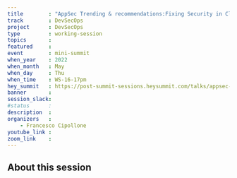 ```yaml
---
title        : "AppSec Trending & recommendations:Fixing Security in Cloud & Appsec"
track        : DevSecOps
project      : DevSecOps
type         : working-session
topics       :
featured     :
event        : mini-summit
when_year    : 2022
when_month   : May
when_day     : Thu
when_time    : WS-16-17pm
hey_summit   : https://post-summit-sessions.heysummit.com/talks/appsec-trending-recommendations-fixing-security-in-cloud-appsec/
banner       : 
session_slack:
#status      : 
description  :
organizers   :
    - Francesco Cipollone       
youtube_link : 
zoom_link    : 
---
```


## About this session
